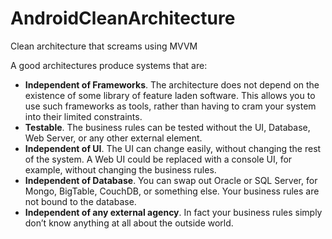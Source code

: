 # AndroidCleanArchitecture

Clean architecture that screams using MVVM

A good architectures produce systems that are:

- <B>Independent of Frameworks</B>. The architecture does not depend on the existence of some library of feature laden software. This allows you to use such frameworks as tools, rather than having to cram your system into their limited constraints.
- <B>Testable</B>. The business rules can be tested without the UI, Database, Web Server, or any other external element.
- <B>Independent of UI</B>. The UI can change easily, without changing the rest of the system. A Web UI could be replaced with a console UI, for example, without changing the business rules.
- <B>Independent of Database</B>. You can swap out Oracle or SQL Server, for Mongo, BigTable, CouchDB, or something else. Your business rules are not bound to the database.
- <B>Independent of any external agency</B>. In fact your business rules simply don’t know anything at all about the outside world.

